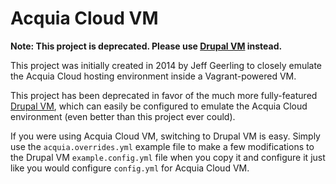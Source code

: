 # Acquia Cloud VM

**Note: This project is deprecated. Please use [Drupal VM](http://www.drupalvm.com/) instead.**

This project was initially created in 2014 by Jeff Geerling to closely emulate the Acquia Cloud hosting environment inside a Vagrant-powered VM.

This project has been deprecated in favor of the much more fully-featured [Drupal VM](http://www.drupalvm.com/), which can easily be configured to emulate the Acquia Cloud environment (even better than this project ever could).

If you were using Acquia Cloud VM, switching to Drupal VM is easy. Simply use the `acquia.overrides.yml` example file to make a few modifications to the Drupal VM `example.config.yml` file when you copy it and configure it just like you would configure `config.yml` for Acquia Cloud VM.
